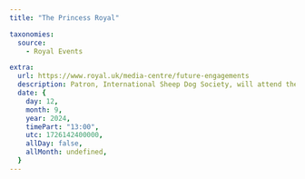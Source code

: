 ```yaml
---
title: "The Princess Royal"

taxonomies:
  source:
    - Royal Events

extra:
  url: https://www.royal.uk/media-centre/future-engagements
  description: Patron, International Sheep Dog Society, will attend the International Sheep Dog Trials at Syde Farm, Carmichael, Biggar, Lanarkshire.
  date: {
    day: 12,
    month: 9,
    year: 2024,
    timePart: "13:00",
    utc: 1726142400000,
    allDay: false,
    allMonth: undefined,
  }
---
```

